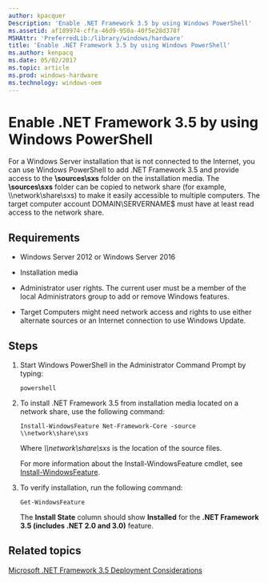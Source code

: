 ```yaml
---
author: kpacquer
Description: 'Enable .NET Framework 3.5 by using Windows PowerShell'
ms.assetid: af189974-cffa-46d9-950a-40f5e28d378f
MSHAttr: 'PreferredLib:/library/windows/hardware'
title: 'Enable .NET Framework 3.5 by using Windows PowerShell'
ms.author: kenpacq
ms.date: 05/02/2017
ms.topic: article
ms.prod: windows-hardware
ms.technology: windows-oem
---
```


# Enable .NET Framework 3.5 by using Windows PowerShell


For a Windows Server installation that is not connected to the Internet, you can use Windows PowerShell to add .NET Framework 3.5 and provide access to the **\\sources\\sxs** folder on the installation media. The **\\sources\\sxs** folder can be copied to network share (for example, \\\\network\\share\\sxs) to make it easily accessible to multiple computers. The target computer account DOMAIN\\SERVERNAME$ must have at least read access to the network share.

## <span id="Requirements"></span><span id="requirements"></span><span id="REQUIREMENTS"></span>Requirements


-   Windows Server 2012 or Windows Server 2016

-   Installation media

-   Administrator user rights. The current user must be a member of the local Administrators group to add or remove Windows features.

-   Target Computers might need network access and rights to use either alternate sources or an Internet connection to use Windows Update.

## <span id="Steps"></span><span id="steps"></span><span id="STEPS"></span>Steps


1.  Start Windows PowerShell in the Administrator Command Prompt by typing:

    ```
    powershell
    ```

2.  To install .NET Framework 3.5 from installation media located on a network share, use the following command:

    ```
    Install-WindowsFeature Net-Framework-Core -source \\network\share\sxs
    ```

    Where *\\\\network\\share\\sxs* is the location of the source files.

    For more information about the Install-WindowsFeature cmdlet, see [Install-WindowsFeature](http://go.microsoft.com/fwlink/p/?linkid=329977).

3.  To verify installation, run the following command:

    ```
    Get-WindowsFeature
    ```

    The **Install State** column should show **Installed** for the **.NET Framework 3.5 (includes .NET 2.0 and 3.0)** feature.

## <span id="related_topics"></span>Related topics


[Microsoft .NET Framework 3.5 Deployment Considerations](microsoft-net-framework-35-deployment-considerations.md)

 

 






